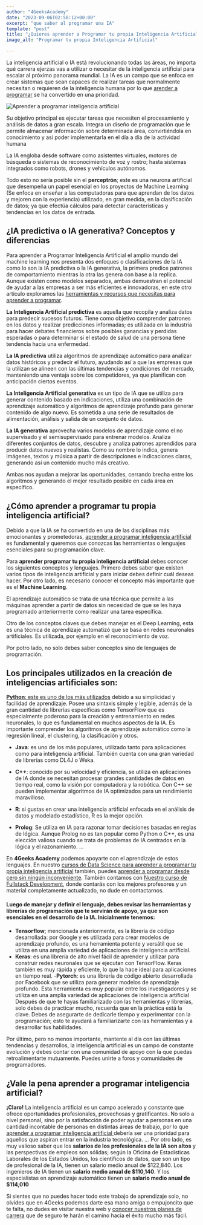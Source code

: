 ```yaml
---
author: "4GeeksAcademy"
date: "2023-09-06T02:58:12+00:00"
excerpt: "que saber al programar una IA"
template: "post"
title: "¿Quieres aprender a Programar tu propia Inteligencia Artificial?"
image_alt: "Programar tu propia Inteligencia Artificial"

---
```


La inteligencia artificial o IA está revolucionando todas las áreas, no importa qué carrera ejerzas vas a utilizar o necesitar de la inteligencia artificial para escalar al próximo panorama mundial. La IA es un campo que se enfoca en crear sistemas que sean capaces de realizar tareas que normalmente necesitan o requieren de la inteligencia humana por lo que [arender a programar](https://4geeksacademy.com/es/aprender-a-programar/aprender-a-programar-desde-cero) se ha convertido en una prioridad. 


![Aprender a programar inteligencia artificial](https://breathecode.herokuapp.com/v1/media/file/workshop-tips-gif "Aprender a programar inteligencia artificial")

Su objetivo principal es ejecutar tareas que necesiten el procesamiento y análisis de datos a gran escala. Integra un diseño de programación que le permite almacenar información sobre determinada área, convirtiéndola en conocimiento y así poder implementarla en el día a día de la actividad humana 

La IA engloba desde software como asistentes virtuales, motores de búsqueda o sistemas de reconocimiento de voz y rostro; hasta sistemas integrados como robots, drones y vehículos autónomos. 

Todo esto no sería posible sin el **perceptrón**; este es una neurona artificial que desempeña un papel esencial en los proyectos de Machine Learning (Se enfoca en enseñar a las computadoras para que aprendan de los datos y mejoren con la experiencia) utilizado, en gran medida, en la clasificación de datos; ya que efectúa cálculos para detectar características y tendencias en los datos de entrada. 

## ¿IA predictiva o IA generativa? Conceptos y diferencias

Para aprender a Programar Inteligencia Artificial el amplio mundo del machine learning nos presenta dos enfoques o clasificaciones de la IA como lo son la IA predictiva o la IA generativa, la primera predice patrones de comportamiento  mientras la otra las genera con base a la replica. Aunque existen como modelos separados, ambas demuestran el potencial de ayudar a las empresas a ser más eficientes e innovadoras, en este otro artículo exploramos las [herramientas y recursos que necesitas para aprender a programar](https://4geeksacademy.com/es/aprender-a-programar/aprende-a-programacion-desde-cero).


**La Inteligencia Artificial predictiva** es aquella que recopila y analiza datos para predecir sucesos futuros. Tiene como objetivo comprender patrones en los datos y realizar predicciones informadas; es utilizada en la industria para hacer debates financieros sobre posibles ganancias y perdidas esperadas o para determinar si el estado de salud de una persona tiene tendencia hacia una enfermedad. 

**La IA predictiva** utiliza algoritmos de aprendizaje automático para analizar datos históricos y predecir el futuro, ayudando así a que las empresas que la utilizan se alineen con las últimas tendencias y condiciones del mercado, manteniendo una ventaja sobre los competidores, ya que planifican con anticipación ciertos eventos. 

**La Inteligencia Artificial generativa** es un tipo de IA que se utiliza para generar contenido basado en indicaciones, utiliza una combinación de aprendizaje automático y algoritmos de aprendizaje profundo para generar contenido de algo nuevo. Es sometida a una serie de resultados de alimentación, análisis y salida de un conjunto de datos. 

**La IA generativa** aprovecha varios modelos de aprendizaje como el no supervisado y el semisupervisado para entrenar modelos. Analiza diferentes conjuntos de datos, descubre y analiza patrones aprendidos para producir datos nuevos y realistas. Como su nombre lo indica, genera imágenes, textos y música a partir de descripciones e indicaciones claras, generando así un contenido mucho más creativo.

Ambas nos ayudan a mejorar las oportunidades, cerrando brecha entre los algoritmos y generando el mejor resultado posible en cada área en específico. 

## ¿Cómo aprender a programar tu propia inteligencia artificial? 

Debido a que la IA se ha convertido en una de las disciplinas más emocionantes y prometedoras, [aprender a programar inteligencia artificial](https://4geeksacademy.com/es/coding-bootcamps/curso-datascience-machine-learning) es fundamental y queremos que conozcas las herramientas o lenguajes esenciales para su programación clave. 

Para **aprender programar tu propia inteligencia artificial** debes conocer los siguientes conceptos y lenguajes. Primero debes saber que existen varios tipos de inteligencia artificial y para iniciar debes definir cuál deseas hacer. Por otro lado, es necesario conocer el concepto más importante que es el **Machine Learning**.

El aprendizaje automático se trata de una técnica que permite a las máquinas aprender a partir de datos sin necesidad de que se les haya programado anteriormente como realizar una tarea específica. 

Otro de los conceptos claves que debes manejar es el Deep Learning, esta es una técnica de aprendizaje automatizó que se basa en redes neuronales artificiales. Es utilizada, por ejemplo en el reconocimiento de voz.

Por potro lado, no solo debes saber conceptos sino de lenguajes de programación.

## Los principales utilizados en la creación de inteligencias artificiales son:  
[**Python**: este es uno de los más utilizados](https://4geeksacademy.com/es/aprender-a-programar/python-uno-de-los-lenguajes-de-programacion-mas-demandados) debido a su simplicidad y facilidad de aprendizaje. Posee una sintaxis simple y legible, además de la gran cantidad de librerías específicas como TensorFlow que es especialmente poderoso para la creación y entrenamiento en redes neuronales, lo que es fundamental en muchos aspectos de la IA.  Es importante comprender los algoritmos de aprendizaje automático como la regresión lineal, el clustering, la clasificación y otros. 
- **Java**: es uno de los más populares, utilizado tanto para aplicaciones como para inteligencia artificial. También cuenta con una gran variedad de librerías como DL4J o Weka. 
- **C++**: conocido por su velocidad y eficiencia, se utiliza en aplicaciones de IA donde se necesitan procesar grandes cantidades de datos en tiempo real, como la visión  por computadora y la robótica. Con C++ se pueden implementar algoritmos de IA optimizados para un rendimiento maravilloso.
- **R**: si gustas en crear una inteligencia artificial enfocada en el análisis de datos y modelado estadístico, R es la mejor opción. 

- **Prolog**: Se utiliza en IA para razonar tomar decisiones basadas en reglas de lógica. Aunque Prolog no es tan popular como Python o C++, es una elección valiosa cuando se trata de problemas de IA centrados en la lógica y el razonamiento.
…

En **4Geeks Academy** podemos apoyarte con el aprendizaje de estos lenguajes. En nuestro [cursos de Data Science para aprender a programar tu propia inteligencia artificial](https://4geeksacademy.com/es/coding-bootcamps/curso-datascience-machine-learning)  también, puedes [aprender a programar desde cero sin ningún inconveniente](https://4geeksacademy.com/es/aprender-a-programar/aprende-a-programacion-desde-cero). También contamos con [Nuestro curso de Fullstack Development](https://4geeksacademy.com/es/coding-bootcamps/desarrollador-full-stack?lang=es), donde contarás con los mejores profesores y un material completamente actualizado, no dude en contactarnos. 

#### Luego de manejar y definir el lenguaje, debes revisar las herramientas y librerías de programación que te servirán de apoyo, ya que son esenciales en el desarrollo de la IA. Inicialmente tenemos:

- **Tensorflow**; mencionada anteriormente, es la librería de código desarrollada: por Google y es utilizada para crear modelos de aprendizaje profundo, es una herramienta potente y versátil que se utiliza en una amplia variedad de aplicaciones de inteligencia artificial. 
- **Keras**: es una librería de alto nivel fácil de aprender y utilizar para construir redes neuronales que se ejecutan con TensorFlow. Keras también es muy rápida y eficiente, lo que la hace ideal para aplicaciones en tiempo real.
 -**Pytorch**: es una librería de código abierto desarrollada por Facebook que se utiliza para generar modelos de aprendizaje profundo. Esta herramienta es muy popular entre los investigadores y se utiliza en una amplia variedad de aplicaciones de inteligencia artificial
Después de que te hayas familiarizado con las herramientas y librerías, solo debes de practicar mucho, recuerda que en la práctica está la clave. Debes de asegurarte de dedicarle tiempo y experimentar con la programación; esto te ayudará a familiarizarte con las herramientas y a desarrollar tus habilidades. 

Por último, pero no menos importante, mantente al día con las últimas tendencias y desarrollos, la inteligencia artificial es un campo de constante evolución y debes contar con una comunidad de apoyo con la que puedas retroalimentarte mutuamente. Puedes unirte a foros y comunidades de programadores. 

## ¿Vale la pena aprender a programar inteligencia artificial?

**¡Claro!** La inteligencia artificial es un campo acelerado y constante que ofrece oportunidades profesionales, provechosas y gratificantes. No solo a nivel personal, sino por la satisfacción de poder ayudar a personas en una cantidad incontable de personas en distintas áreas de trabajo, por lo que [aprender a programar inteligencia artificial ](https://4geeksacademy.com/es/aprender-a-programar/aprender-a-programar-desde-cero) debería ser una prioridad para aquellos que aspiran entrar en la industria tecnológica.
… 
Por otro lado, es muy valioso saber que los **salarios de los profesionales de la IA son altos** y las perspectivas de empleos son sólidas; según la Oficina de Estadísticas Laborales de los Estados Unidos, los científicos de datos, que son un tipo de profesional de la IA, tienen un salario medio anual de $122,840. Los ingenieros de IA tienen un **salario medio anual de $110,140**. Y los especialistas en aprendizaje automático tienen un **salario medio anual de $114,010**

Si sientes que no puedes hacer todo este trabajo de aprendizaje solo, no olvides que en 4Geeks podemos darte esa mano amiga o empujoncito que te falta, no dudes en visitar nuestra web y [conocer nuestros planes de carrera](https://4geeksacademy.com/es/coding-bootcamps/curso-datascience-machine-learning) que de seguro te harán el camino hacia el éxito mucho más fácil.
